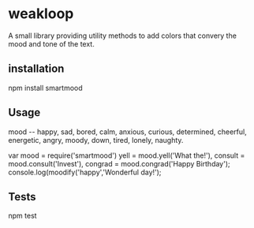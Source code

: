 weakloop
=======

A small library providing utility methods to add colors that convery the mood and tone of the text.


## installation

npm install smartmood 


## Usage


mood -- happy, sad, bored, calm, anxious, curious, determined, cheerful, energetic, 
        angry, moody, down, tired, lonely, naughty.  


var  mood  = require('smartmood')
     yell = mood.yell('What the!'),
     consult = mood.consult('Invest'),
     congrad = mood.congrad('Happy Birthday');
     console.log(moodify('happy','Wonderful day!'); 





## Tests

  npm test 
